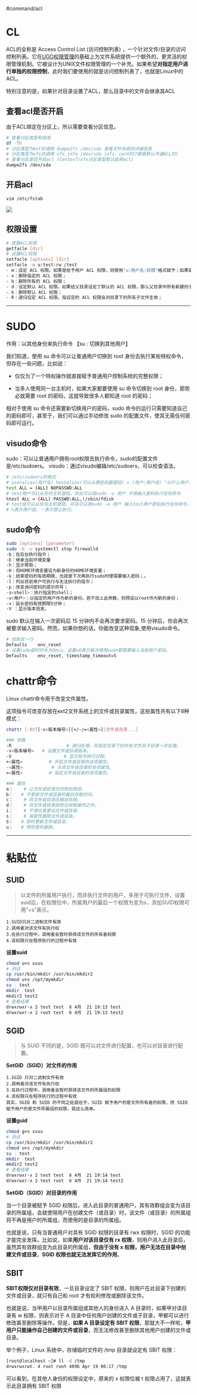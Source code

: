 #command/acl

# CL

ACL的全称是 Access Control List (访问控制列表) ，一个针对文件/目录的访问控制列表。它在[UGO权限管理](https://www.wolai.com/o5aapRHJWo4z4hbzJJbexM "UGO权限管理")的基础上为文件系统提供一个额外的、更灵活的权限管理机制。它被设计为UNIX文件权限管理的一个补充。如果希望**对指定用户进行单独的权限控制**，此时我们要使用的就是访问控制列表了，也就是Linux中的ACL。

特别注意的是，如果针对目录设置了ACL，那么目录中的文件会继承其ACL

## 查看acl是否开启

由于ACL绑定在分区上，所以需要查看分区信息。

```bash
# 查看分区类型和信息
df -Th
# 分区类型为ext的调用 dumpe2fs /dev/sda 查看文件系统的详细信息
# 分区类型为xfs的调用 xfs_info /dev/sda (xfs、centOS7都是默认开通ACL的)
# 查看分区是否开启acl (Centos7/xfs分区类型默认启用acl)
dumpe2fs /dev/sda
```

## 开启acl

`vim /etc/fstab`

![](assets/特殊权限/image-20221127215219179.png)

## 权限设置

```bash
# 查看ACL权限
getfacle [dir]
# 设置ACL权限
setfacle [options] [dir]
setfacle -m u:test:rw /test
- m：设定 ACL 权限。如果是给予用户 ACL 权限，则使用"u:用户名:权限"格式赋予；如果是给予组 ACL 权限，则使用"g:组名:权限" 格式赋予；
- x：删除指定的 ACL 权限；
- b：删除所有的 ACL 权限；
- d：设定默认 ACL 权限。如果给父目录设定了默认的 ACL 权限，那么父目录中所有新建的子文件会继承父目录的 ACL 权限。
- k：删除默认 ACL 权限；
- R：递归设定 ACL 权限。指设定的 ACL 权限会对目录下的所有子文件生效；


```

***

# SUDO

作用：以其他身份来执行命令  【su : 切换到其他用户】

我们知道，使用 su 命令可以让普通用户切换到 root 身份去执行某些特权命令，但存在一些问题，比如说： &#x20;

*   仅仅为了一个特权操作就直接赋予普通用户控制系统的完整权限；

*   当多人使用同一台主机时，如果大家都要使用 su 命令切换到 root 身份，那势必就需要 root 的密码，这就导致很多人都知道 root 的密码；

相对于使用 su 命令还需要新切换用户的密码，sudo 命令的运行只需要知道自己的密码即可，甚至于，我们可以通过手动修改 sudo 的配置文件，使其无需任何密码即可运行。

## visudo命令

sudo：可以让普通用户拥有root权限去执行命令，sudo的配置文件是/etc/sudoers。
visudo：通过visudo编辑/etc/sudoers，可以检查语法。

```bash
# /etc/sudoers的格式
# useralias(用户名) hostalias(可以从哪些机器登陆) = (用户:用户组) "以什么用户，什么组" cmndalias "执行什么命令"
test ALL = (ALL) NOPASSWD:ALL
# test用户可以从任何主机登陆，并且可以用sudo -u 用户 不用输入密码执行任何命令
%test ALL = (ALL) PASSWD:ALL,!/sbin/fdisk
# test组可以从任何主机登陆，并且可以用sudo -u 用户 输入test用户密码执行任何命令，但是不能呢个执行/sbin/fdisk这个命令
# %表示用户组，！表示禁止执行。


```

## sudo命令

```bash
sudo [options] [parameter]
sudo -b -u systemctl stop firewalld
-b：在后台执行指令；
-E：继承当前环境变量
-h：显示帮助；
-H：将HOME环境变量设为新身份的HOME环境变量；
-k：结束密码的有效期限，也就是下次再执行sudo时便需要输入密码；。
-l：列出目前用户可执行与无法执行的指令；
-p：改变询问密码的提示符号；
-s<shell>：执行指定的shell；
-u<用户>：以指定的用户作为新的身份。若不加上此参数，则预设以root作为新的身份；
-v：延长密码有效期限5分钟；
-V ：显示版本信息。
```

sudo 默认在输入一次密码后 15 分钟内不会再次要求密码。15 分钟后，你会再次被要求输入密码。然而，如果你想的话，你能改变这种现象,使用visudo命令。

```bash
# 找到这一行
Defaults    env_reset
# 设置sudo超时时长为5min，设置=0表示每次使用sudo都需要输入当前用户密码。
Defaults    env_reset, timestamp_timeout=5

```


# chattr命令
Linux chattr命令用于改变文件属性。

这项指令可改变存放在ext2文件系统上的文件或目录属性，这些属性共有以下8种模式：

```bash
chattr [-RV][-v<版本编号>][+/-/=<属性>][文件或目录...]

### 参数
-R                     # 递归处理，将指定目录下的所有文件及子目录一并处理。
-v<版本编号>   # 设置文件或目录版本。
-V                    # 显示指令执行过程。
+<属性>          # 开启文件或目录的该项属性。
-<属性>           # 关闭文件或目录的该项属性。
=<属性>          # 指定文件或目录的该项属性。

### 属性
a：    # 让文件或目录仅供附加用途。
b：   # 不更新文件或目录的最后存取时间。
c：    # 将文件或目录压缩后存放。
d：    # 将文件或目录排除在倾倒操作之外。
i：    # 不得任意更动文件或目录。
s：    # 保密性删除文件或目录。
S：   # 即时更新文件或目录。
u：   # 预防意外删除。
```

***

# 粘贴位

## SUID

> 以文件的所属用户执行，而非执行文件的用户，多用于可执行文件，设置suid后，在权限位中，所属用户的最后一个权限为变为s，添加SUID权限可用“+s”表示。

```text
1.SUID只对二进制文件有效
2.调用者对该文件有执行权
3.在执行过程中，调用者会暂时获得该文件的所有者权限
4.该权限只在程序执行的过程中有效
```

**设置suid**

```bash
chmod u+s xxxx
# 测试
cp /usr/bin/mkdir /usr/bin/mkdir2
chmod u+s /opt/mymkdir
su - test
mkdir  test
mkdir2 test2
# 查看结果
drwxrwxr-x 2 test test  6 4月  21 19:13 test
drwxrwxr-x 2 root test  6 4月  21 19:13 test2

```

## SGID

> 与 SUID 不同的是，SGID 既可以对文件进行配置，也可以对目录进行配置。

**SetGID（SGID）对文件的作用**

```text
1.SGID 只对二进制文件有效
2.调用者对该文件有执行权
3.在执行过程中，调用者会暂时获得该文件的所属组的权限
4.该权限只在程序执行的过程中有效
其实，SGID 和 SUID 的不同之处就在于，SUID 赋予用户的是文件所有者的权限，而 SGID 赋予用户的是文件所属组的权限，就这么简单。
```

**设置guid**

```bash
chmod g+s xxxx
# 测试
cp /usr/bin/mkdir /usr/bin/mkdir2
chmod u+s /opt/mymkdir
su - test
mkdir  test
mkdir2 test2
# 查看结果
drwxrwxr-x 2 test test  6 4月  21 19:14 test
drwxrwxr-x 2 test root  6 4月  21 19:14 test2

```

**SetGID（SGID）对目录的作用**

当一个目录被赋予 SGID 权限后，进入此目录的普通用户，其有效群组会变为该目录的所属组，会就使得用户在创建文件（或目录）时，该文件（或目录）的所属组将不再是用户的所属组，而使用的是目录的所属组。 &#x20;

也就是说，只有当普通用户对具有 SGID 权限的目录有 rwx 权限时，SGID 的功能才能完全发挥。比如说，如果**用户对该目录仅有 rx 权限**，则用户进入此目录后，虽然其有效群组变为此目录的所属组，**但由于没有 x 权限，用户无法在目录中创建文件或目录**，**SGID 权限也就无法发挥它的作用**。

## SBIT

**SBIT权限仅对目录有效**，一旦目录设定了 SBIT 权限，则用户在此目录下创建的文件或目录，就只有自己和 root 才有权利修改或删除该文件。

也就是说，当甲用户以目录所属组或其他人的身份进入 A 目录时，如果甲对该目录有 w 权限，则表示对于 A 目录中任何用户创建的文件或子目录，甲都可以进行修改甚至删除等操作。但是，**如果 A 目录设定有 SBIT 权限**，那就大不一样啦，**甲用户只能操作自己创建的文件或目录**，而无法修改甚至删除其他用户创建的文件或目录。

举个例子，Linux 系统中，存储临时文件的 /tmp 目录就设定有 SBIT 权限：

```bash
[root@localhost ~]# ll -d /tmp  
drwxrwxrwt. 4 root root 4096 Apr 19 06:17 /tmp
```

可以看到，在其他人身份的权限设定中，原来的 x 权限位被 t 权限占用了，这就表示此目录拥有 SBIT 权限
